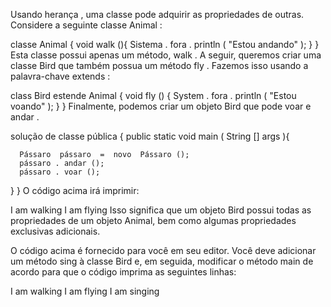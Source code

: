Usando herança , uma classe pode adquirir as propriedades de outras. Considere a seguinte classe Animal :

classe  Animal { 
    void  walk (){ 
        Sistema . fora . println ( "Estou andando" ); 
    } 
}
Esta classe possui apenas um método, walk . A seguir, queremos criar uma classe Bird que também possua um método fly . Fazemos isso usando a palavra-chave extends :

class  Bird  estende  Animal  { 
    void  fly ()  { 
        System . fora . println ( "Estou voando" ); 
    } 
}
Finalmente, podemos criar um objeto Bird que pode voar e andar .

 solução de classe  pública { public static void main ( String [] args ){
       

      Pássaro  pássaro  =  novo  Pássaro (); 
      pássaro . andar (); 
      pássaro . voar (); 
   } 
}
O código acima irá imprimir:

I am walking
I am flying
Isso significa que um objeto Bird possui todas as propriedades de um objeto Animal, bem como algumas propriedades exclusivas adicionais.

O código acima é fornecido para você em seu editor. Você deve adicionar um método sing à classe Bird e, em seguida, modificar o método main de acordo para que o código imprima as seguintes linhas:

I am walking
I am flying
I am singing